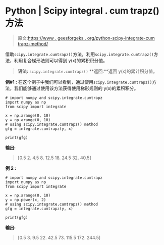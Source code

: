 # Python | Scipy integral . cum trapz()方法

> 原文:[https://www . geesforgeks . org/python-scipy-integrate-cum trapz-method/](https://www.geeksforgeeks.org/python-scipy-integrate-cumtrapz-method/)

借助`scipy.integrate.cumtrapz()`方法，利用`scipy.integrate.cumtrapz()`方法，利用复合梯形法则可以得到 y(x)的累积积分值。

> **语法:** `scipy.integrate.cumtrapz()`
> **返回:**返回 y(x)的累计积分值。

**例#1 :**
在这个例子中我们可以看到，通过使用`scipy.integrate.cumtrapz()`方法，我们能够通过使用该方法获得使用梯形规则的 y(x)的累积积分。

```
# import numpy and scipy.integrate.cumtrapz
import numpy as np
from scipy import integrate

x = np.arange(0, 10)
y = np.arange(0, 10)
# using scipy.integrate.cumtrapz() method
gfg = integrate.cumtrapz(y, x)

print(gfg)
```

**输出:**

> [0.5 2\. 4.5 8\. 12.5 18\. 24.5 32\. 40.5]

**例 2 :**

```
# import numpy and scipy.integrate.cumtrapz
import numpy as np
from scipy import integrate

x = np.arange(0, 10)
y = np.power(x, 2)
# using scipy.integrate.cumtrapz() method
gfg = integrate.cumtrapz(y, x)

print(gfg)
```

**输出:**

> [0.5 3\. 9.5 22\. 42.5 73\. 115.5 172\. 244.5]